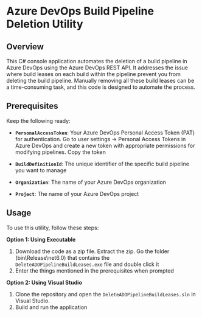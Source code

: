 # Azure DevOps Build Pipeline Deletion Utility

## Overview

This C# console application automates the deletion of a build pipeline in Azure DevOps using the Azure DevOps REST API. It addresses the issue where build leases on each build within the pipeline prevent you from deleting the build pipeline. Manually removing all these build leases can be a time-consuming task, and this code is designed to automate the process.

## Prerequisites

Keep the following ready:

- **`PersonalAccessToken`**: Your Azure DevOps Personal Access Token (PAT) for authentication. Go to user settings -> Personal Access Tokens in Azure DevOps and create a new token with appropriate permissions for modifying pipelines. Copy the token

- **`BuildDefinitionId`**: The unique identifier of the specific build pipeline you want to manage

- **`Organization`**: The name of your Azure DevOps organization

- **`Project`**: The name of your Azure DevOps project

## Usage

To use this utility, follow these steps:

**Option 1: Using Executable**

1. Download the code as a zip file. Extract the zip. Go the folder (bin\Release\net6.0) that contains the `DeleteADOPipelineBuildLeases.exe` file and double click it
2. Enter the things mentioned in the prerequisites when prompted

**Option 2: Using Visual Studio**

1. Clone the repository and open the `DeleteADOPipelineBuildLeases.sln` in Visual Studio.
2. Build and run the application
